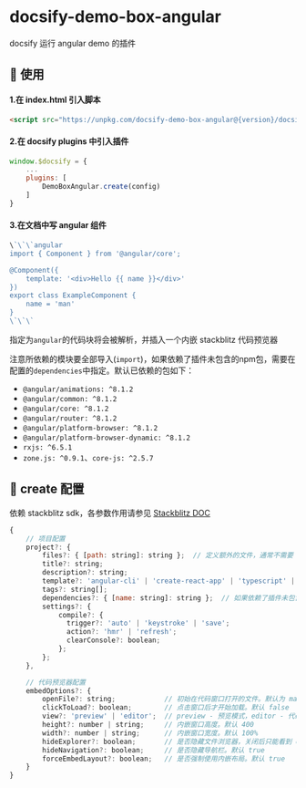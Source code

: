 # docsify-demo-box-angular

docsify 运行 angular demo 的插件

## 🔨 使用

#### 1.在 index.html 引入脚本

```html
<script src="https://unpkg.com/docsify-demo-box-angular@{version}/docsify-demo-box-angular.bundle.js"></script>
```

#### 2.在 docsify plugins 中引入插件

```js
window.$docsify = {
    ...
    plugins: [
        DemoBoxAngular.create(config)
    ]
}
```

#### 3.在文档中写 angular 组件

```js
\`\`\`angular
import { Component } from '@angular/core';

@Component({
    template: '<div>Hello {{ name }}</div>'
})
export class ExampleComponent {
    name = 'man'
}
\`\`\`
```

指定为`angular`的代码块将会被解析，并插入一个内嵌 stackblitz 代码预览器

注意所依赖的模块要全部导入(`import`)，如果依赖了插件未包含的npm包，需要在配置的`dependencies`中指定。默认已依赖的包如下：
- `@angular/animations: ^8.1.2`
- `@angular/common: ^8.1.2`
- `@angular/core: ^8.1.2`
- `@angular/router: ^8.1.2`
- `@angular/platform-browser: ^8.1.2`
- `@angular/platform-browser-dynamic: ^8.1.2`
- `rxjs: ^6.5.1`
- `zone.js: ^0.9.1`、`core-js: ^2.5.7`

## 🎨 create 配置

依赖 stackblitz sdk，各参数作用请参见 [Stackblitz DOC](https://stackblitz.com/docs#generate-and-embed-new-projects)

```js
{
    // 项目配置
    project?: {
        files?: { [path: string]: string };  // 定义额外的文件，通常不需要
        title?: string;
        description?: string;
        template?: 'angular-cli' | 'create-react-app' | 'typescript' | 'javascript';  // 默认 angular-cli，请勿修改
        tags?: string[];
        dependencies?: { [name: string]: string };  // 如果依赖了插件未包含的npm包，需要在此指定
        settings?: {
            compile?: {
              trigger?: 'auto' | 'keystroke' | 'save';
              action?: 'hmr' | 'refresh';
              clearConsole?: boolean;
            };
        };
    },

    // 代码预览器配置
    embedOptions?: {
        openFile?: string;            // 初始在代码窗口打开的文件。默认为 markdown 中解析到的组件
        clickToLoad?: boolean;        // 点击窗口后才开始加载。默认 false
        view?: 'preview' | 'editor';  // preview - 预览模式，editor - 代码模式。默认 preview
        height?: number | string;     // 内嵌窗口高度。默认 400
        width?: number | string;      // 内嵌窗口宽度。默认 100%
        hideExplorer?: boolean;       // 是否隐藏文件浏览器，关闭后只能看到 openFile 指定的文件。默认 true
        hideNavigation?: boolean;     // 是否隐藏导航栏。默认 true
        forceEmbedLayout?: boolean;   // 是否强制使用内嵌布局。默认 true
    }
}
```
